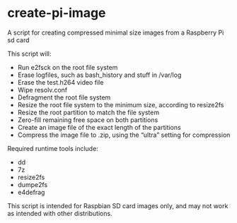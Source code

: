 # create-pi-image
A script for creating compressed minimal size images from a Raspberry Pi sd card

This script will:
* Run e2fsck on the root file system
* Erase logfiles, such as bash_history and stuff in /var/log
* Erase the test.h264 video file
* Wipe resolv.conf
* Defragment the root file system
* Resize the root file system to the minimum size, according to resize2fs
* Resize the root partition to match the file system
* Zero-fill remaining free space on both partitions
* Create an image file of the exact length of the partitions
* Compress the image file to .zip, using the “ultra” setting for compression 

Required runtime tools include:
* dd
* 7z
* resize2fs
* dumpe2fs
* e4defrag 

This script is intended for Raspbian SD card images only, and may not work as intended with other distributions.
